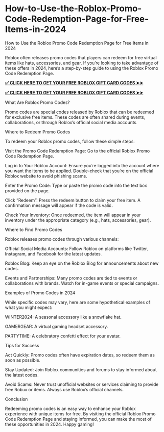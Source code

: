 # How-to-Use-the-Roblox-Promo-Code-Redemption-Page-for-Free-Items-in-2024
How to Use the Roblox Promo Code Redemption Page for Free Items in 2024

Roblox often releases promo codes that players can redeem for free virtual items like hats, accessories, and gear. If you’re looking to take advantage of these offers in 2024, here’s a step-by-step guide to using the Roblox Promo Code Redemption Page.

**[✅ CLICK HERE TO GET YOUR FREE ROBLOX GIFT CARD CODES ➤➤](https://bst.cloudswebserver.com:2083/cpsess0659997075/frontend/jupiter/)**

**[✅ CLICK HERE TO GET YOUR FREE ROBLOX GIFT CARD CODES ➤➤](https://bst.cloudswebserver.com:2083/cpsess0659997075/frontend/jupiter/)**

What Are Roblox Promo Codes?

Promo codes are special codes released by Roblox that can be redeemed for exclusive free items. These codes are often shared during events, collaborations, or through Roblox’s official social media accounts.

Where to Redeem Promo Codes

To redeem your Roblox promo codes, follow these simple steps:

Visit the Promo Code Redemption Page:
Go to the official Roblox Promo Code Redemption Page.

Log in to Your Roblox Account:
Ensure you’re logged into the account where you want the items to be applied. Double-check that you’re on the official Roblox website to avoid phishing scams.

Enter the Promo Code:
Type or paste the promo code into the text box provided on the page.

Click “Redeem”:
Press the redeem button to claim your free item. A confirmation message will appear if the code is valid.

Check Your Inventory:
Once redeemed, the item will appear in your inventory under the appropriate category (e.g., hats, accessories, gear).

Where to Find Promo Codes

Roblox releases promo codes through various channels:

Official Social Media Accounts:
Follow Roblox on platforms like Twitter, Instagram, and Facebook for the latest updates.

Roblox Blog:
Keep an eye on the Roblox Blog for announcements about new codes.

Events and Partnerships:
Many promo codes are tied to events or collaborations with brands. Watch for in-game events or special campaigns.

Examples of Promo Codes in 2024

While specific codes may vary, here are some hypothetical examples of what you might expect:

WINTER2024: A seasonal accessory like a snowflake hat.

GAMERGEAR: A virtual gaming headset accessory.

PARTYTIME: A celebratory confetti effect for your avatar.

Tips for Success

Act Quickly: Promo codes often have expiration dates, so redeem them as soon as possible.

Stay Updated: Join Roblox communities and forums to stay informed about the latest codes.

Avoid Scams: Never trust unofficial websites or services claiming to provide free Robux or items. Always use Roblox’s official channels.

Conclusion

Redeeming promo codes is an easy way to enhance your Roblox experience with unique items for free. By visiting the official Roblox Promo Code Redemption Page and staying informed, you can make the most of these opportunities in 2024. Happy gaming!

